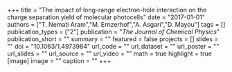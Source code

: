 +++
title = "The impact of long-range electron-hole interaction on the charge separation yield of molecular photocells"
date = "2017-01-01"
authors = ["T. Nemati Aram","M. Ernzerhof","A. Asgari","D. Mayou"]
tags = []
publication_types = ["2"]
publication = "_The Journal of Chemical Physics_"
publication_short = ""
summary = ""
featured = false
projects = []
slides = ""
doi = "10.1063/1.4973984"
url_code = ""
url_dataset = ""
url_poster = ""
url_slides = ""
url_source = ""
url_video = ""
math = true
highlight = true
[image]
image = ""
caption = ""
+++

